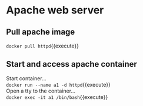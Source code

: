 
# Apache web server

## Pull apache image
`docker pull httpd`{{execute}}

## Start and access apache container
Start container...  
`docker run --name a1 -d httpd`{{execute}}  
Open a tty to the container...  
`docker exec -it a1 /bin/bash`{{execute}}  
